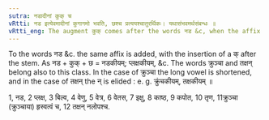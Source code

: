 ```yaml
---
sutra: नडादीनां कुक् च
vRtti: नड इत्येवमादीनां कुगागमो भवति, छश्च प्रत्ययश्चातुरर्थिकः। यथासंभवमर्थसंबन्धः ॥
vRtti_eng: The augment कुक् comes after the words नड &c, when the affix छ follows in the above four senses.
---
```

To the words नड &c. the same affix is added, with the insertion of a क् after the stem. As नड + कुक् + छ = नडकीयम्; प्लक्षकीयम्, &c.
The words क्रुञ्चा and तक्षन् belong also to this class. In the case of क्रुञ्चा the long vowel is shortened, and in the case of तक्षन् the न् is elided : e. g. क्रुंचकीयम्, तक्षकीयम् ॥

1, नड, 2 प्लक्ष, 3 बिल्व, 4 वेणु, 5 वेत्र, 6 वेतस, 7 इक्षु, 8 काष्ठ, 9 कपोत, 10 तृण, 11क्रुञ्चा (क्रुञ्चाया) हृस्वत्वं च, 12 तक्षन् नलोपश्च.
